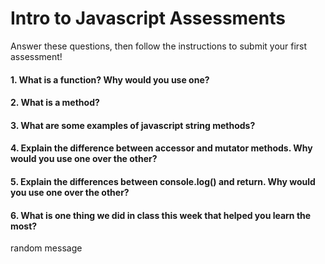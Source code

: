 # Intro to Javascript Assessments

Answer these questions, then follow the instructions to submit your first assessment!

#### 1. What is a function? Why would you use one?

#### 2. What is a method?

#### 3. What are some examples of javascript string methods?

#### 4. Explain the difference between accessor and mutator methods. Why would you use one over the other?

#### 5. Explain the differences between console.log() and return. Why would you use one over the other?

#### 6. What is one thing we did in class this week that helped you learn the most?  

random message 
